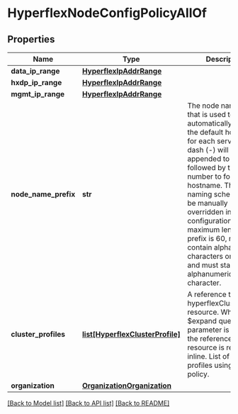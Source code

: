 # HyperflexNodeConfigPolicyAllOf

## Properties
Name | Type | Description | Notes
------------ | ------------- | ------------- | -------------
**data_ip_range** | [**HyperflexIpAddrRange**](HyperflexIpAddrRange.md) |  | [optional] 
**hxdp_ip_range** | [**HyperflexIpAddrRange**](HyperflexIpAddrRange.md) |  | [optional] 
**mgmt_ip_range** | [**HyperflexIpAddrRange**](HyperflexIpAddrRange.md) |  | [optional] 
**node_name_prefix** | **str** | The node name prefix that is used to automatically generate the default hostname for each server.  A dash (-) will be appended to the prefix followed by the node number to form a hostname. This default naming scheme can be manually overridden in the node configuration. The maximum length of a prefix is 60, must only contain alphanumeric characters or dash (-), and must start with an alphanumeric character.     | [optional] 
**cluster_profiles** | [**list[HyperflexClusterProfile]**](HyperflexClusterProfile.md) | A reference to a hyperflexClusterProfile resource. When the $expand query parameter is specified, the referenced resource is returned inline. List of cluster profiles using this policy.  | [optional] 
**organization** | [**OrganizationOrganization**](.md) |  | [optional] 

[[Back to Model list]](../README.md#documentation-for-models) [[Back to API list]](../README.md#documentation-for-api-endpoints) [[Back to README]](../README.md)


